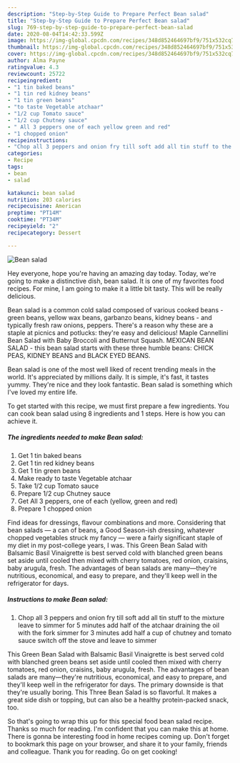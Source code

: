 ```yaml
---
description: "Step-by-Step Guide to Prepare Perfect Bean salad"
title: "Step-by-Step Guide to Prepare Perfect Bean salad"
slug: 769-step-by-step-guide-to-prepare-perfect-bean-salad
date: 2020-08-04T14:42:33.599Z
image: https://img-global.cpcdn.com/recipes/348d852464697bf9/751x532cq70/bean-salad-recipe-main-photo.jpg
thumbnail: https://img-global.cpcdn.com/recipes/348d852464697bf9/751x532cq70/bean-salad-recipe-main-photo.jpg
cover: https://img-global.cpcdn.com/recipes/348d852464697bf9/751x532cq70/bean-salad-recipe-main-photo.jpg
author: Alma Payne
ratingvalue: 4.3
reviewcount: 25722
recipeingredient:
- "1 tin baked beans"
- "1 tin red kidney beans"
- "1 tin green beans"
- "to taste Vegetable atchaar"
- "1/2 cup Tomato sauce"
- "1/2 cup Chutney sauce"
- " All 3 peppers one of each yellow green and red"
- "1 chopped onion"
recipeinstructions:
- "Chop all 3 peppers and onion fry till soft add all tin stuff to the mixture leave to simmer for 5 minutes add half of the atchaar draining the oil with the fork simmer for 3 minutes add half a cup of chutney and tomato sauce switch off the stove and leave to simmer"
categories:
- Recipe
tags:
- bean
- salad

katakunci: bean salad 
nutrition: 203 calories
recipecuisine: American
preptime: "PT14M"
cooktime: "PT34M"
recipeyield: "2"
recipecategory: Dessert

---
```



![Bean salad](https://img-global.cpcdn.com/recipes/348d852464697bf9/751x532cq70/bean-salad-recipe-main-photo.jpg)

Hey everyone, hope you're having an amazing day today. Today, we're going to make a distinctive dish, bean salad. It is one of my favorites food recipes. For mine, I am going to make it a little bit tasty. This will be really delicious.

Bean salad is a common cold salad composed of various cooked beans - green beans, yellow wax beans, garbanzo beans, kidney beans - and typically fresh raw onions, peppers. There&#39;s a reason why these are a staple at picnics and potlucks: they&#39;re easy and delicious! Maple Cannellini Bean Salad with Baby Broccoli and Butternut Squash. MEXICAN BEAN SALAD - this bean salad starts with these three humble beans: CHICK PEAS, KIDNEY BEANS and BLACK EYED BEANS.

Bean salad is one of the most well liked of recent trending meals in the world. It's appreciated by millions daily. It is simple, it's fast, it tastes yummy. They're nice and they look fantastic. Bean salad is something which I've loved my entire life.


To get started with this recipe, we must first prepare a few ingredients. You can cook bean salad using 8 ingredients and 1 steps. Here is how you can achieve it.

<!--inarticleads1-->

##### The ingredients needed to make Bean salad:

1. Get 1 tin baked beans
1. Get 1 tin red kidney beans
1. Get 1 tin green beans
1. Make ready to taste Vegetable atchaar
1. Take 1/2 cup Tomato sauce
1. Prepare 1/2 cup Chutney sauce
1. Get  All 3 peppers, one of each (yellow, green and red)
1. Prepare 1 chopped onion


Find ideas for dressings, flavour combinations and more. Considering that bean salads — a can of beans, a Good Season-ish dressing, whatever chopped vegetables struck my fancy — were a fairly significant staple of my diet in my post-college years, I was. This Green Bean Salad with Balsamic Basil Vinaigrette is best served cold with blanched green beans set aside until cooled then mixed with cherry tomatoes, red onion, craisins, baby arugula, fresh. The advantages of bean salads are many—they&#39;re nutritious, economical, and easy to prepare, and they&#39;ll keep well in the refrigerator for days. 

<!--inarticleads2-->

##### Instructions to make Bean salad:

1. Chop all 3 peppers and onion fry till soft add all tin stuff to the mixture leave to simmer for 5 minutes add half of the atchaar draining the oil with the fork simmer for 3 minutes add half a cup of chutney and tomato sauce switch off the stove and leave to simmer


This Green Bean Salad with Balsamic Basil Vinaigrette is best served cold with blanched green beans set aside until cooled then mixed with cherry tomatoes, red onion, craisins, baby arugula, fresh. The advantages of bean salads are many—they&#39;re nutritious, economical, and easy to prepare, and they&#39;ll keep well in the refrigerator for days. The primary downside is that they&#39;re usually boring. This Three Bean Salad is so flavorful. It makes a great side dish or topping, but can also be a healthy protein-packed snack, too. 

So that's going to wrap this up for this special food bean salad recipe. Thanks so much for reading. I'm confident that you can make this at home. There is gonna be interesting food in home recipes coming up. Don't forget to bookmark this page on your browser, and share it to your family, friends and colleague. Thank you for reading. Go on get cooking!

